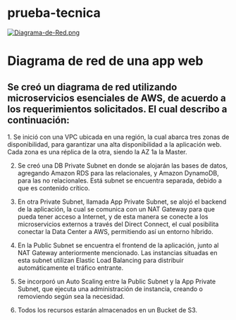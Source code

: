# prueba-tecnica

[![Diagrama-de-Red.png](https://i.postimg.cc/6qbbTpwG/Diagrama-de-Red.png)](https://postimg.cc/7J7nWD5x)

<h1>Diagrama de red de una app web</h1>

 <h2>Se creó un diagrama de red utilizando microservicios esenciales de AWS, de acuerdo a los requerimientos solicitados. El cual describo a continuación:</h2>

<p> 
1. Se inició con una VPC ubicada en una región, la cual abarca tres zonas de disponibilidad, para garantizar una alta disponibilidad a la aplicación web. Cada zona es una réplica de la otra, siendo la AZ 1a la Master.

2. Se creó una DB Private Subnet en donde se alojarán las bases de datos, agregando Amazon RDS para las relacionales, y Amazon DynamoDB, para las no relacionales. Está subnet se encuentra separada, debido a que es contenido crítico.

3. En otra Private Subnet, llamada App Private Subnet, se alojó el backend de la aplicación, la cual se comunica con un NAT Gateway para que pueda tener acceso a Internet, y de esta manera se conecte a los microservicios externos a través del Direct Connect, el cual posibilita conectar la Data Center a AWS, permitiendo así un entorno híbrido.

4. En la Public Subnet se encuentra el frontend de la aplicación, junto al NAT Gateway anteriormente mencionado. Las instancias situadas en esta subnet utilizan Elastic Load Balancing para distribuir automáticamente el tráfico entrante.

5. Se incorporó un Auto Scaling entre la Public Subnet y la App Private Subnet, que ejecuta una administración de instancia, creando o removiendo según sea la necesidad.

6. Todos los recursos estarán almacenados en un Bucket de S3.
</p>

